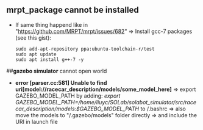 
## mrpt_package cannot be installed

- If same thing happend like in "https://github.com/MRPT/mrpt/issues/682"
  => Install gcc-7 packages (see this gist):
  
      sudo add-apt-repository ppa:ubuntu-toolchain-r/test
      sudo apt update
      sudo apt install g++-7 -y

##**gazebo simulator** cannot open world

- **error [parser.cc:581] Unable to find uri[model://racecar_description/models/some_model_here]**
  => export GAZEBO_MODEL_PATH by adding:
     *export GAZEBO_MODEL_PATH=/home/liuyc/SOLab/solabot_simulator/src/racecar_description/models:$GAZEBO_MODEL_PATH*
     to /.bashrc
  => also move the models to "/.gazebo/models" folder directly 
  => and include the URI in launch file
